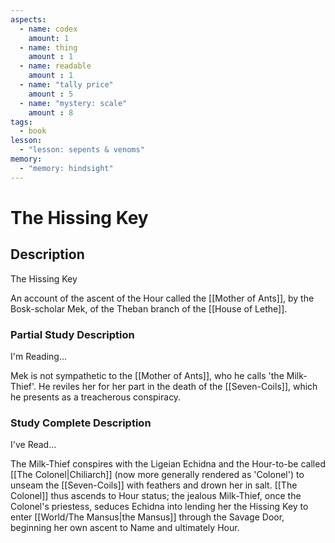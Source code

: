 ```yaml
---
aspects: 
  - name: codex
    amount: 1
  - name: thing
    amount : 1
  - name: readable
    amount : 1
  - name: "tally price"
    amount : 5
  - name: "mystery: scale"
    amount : 8
tags:
  - book
lesson:
  - "lesson: sepents & venoms"
memory:
  - "memory: hindsight"
---
```


# The Hissing Key

## Description
The Hissing Key

An account of the ascent of the Hour called the [[Mother of Ants]], by the Bosk-scholar Mek, of the Theban branch of the [[House of Lethe]].
### Partial Study Description
I'm Reading...

Mek is not sympathetic to the [[Mother of Ants]], who he calls 'the Milk-Thief'. He reviles her for her part in the death of the [[Seven-Coils]], which he presents as a treacherous conspiracy.
### Study Complete Description
I've Read...

The Milk-Thief conspires with the Ligeian Echidna and the Hour-to-be called [[The Colonel|Chiliarch]] (now more generally rendered as 'Colonel') to unseam the [[Seven-Coils]] with feathers and drown her in salt. [[The Colonel]] thus ascends to Hour status; the jealous Milk-Thief, once the Colonel's priestess, seduces Echidna into lending her the Hissing Key to enter [[World/The Mansus|the Mansus]] through the Savage Door, beginning her own ascent to Name and ultimately Hour.